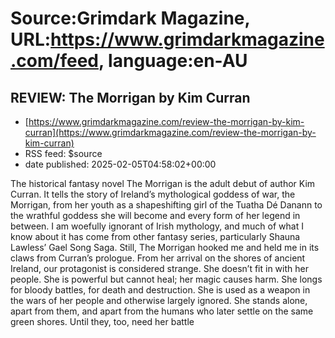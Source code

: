 # Source:Grimdark Magazine, URL:https://www.grimdarkmagazine.com/feed, language:en-AU

## REVIEW: The Morrigan by Kim Curran
 - [https://www.grimdarkmagazine.com/review-the-morrigan-by-kim-curran](https://www.grimdarkmagazine.com/review-the-morrigan-by-kim-curran)
 - RSS feed: $source
 - date published: 2025-02-05T04:58:02+00:00

<p>The historical fantasy novel The Morrigan is the adult debut of author Kim Curran. It tells the story of Ireland’s mythological goddess of war, the Morrigan, from her youth as a shapeshifting girl of the Tuatha Dé Danann to the wrathful goddess she will become and every form of her legend in between. I am woefully ignorant of Irish mythology, and much of what I know about it has come from other fantasy series, particularly Shauna Lawless’ Gael Song Saga. Still, The Morrigan hooked me and held me in its claws from Curran’s prologue. From her arrival on the shores of ancient Ireland, our protagonist is considered strange. She doesn’t fit in with her people. She is powerful but cannot heal; her magic causes harm. She longs for bloody battles, for death and destruction. She is used as a weapon in the wars of her people and otherwise largely ignored. She stands alone, apart from them, and apart from the humans who later settle on the same green shores. Until they, too, need her battle 

